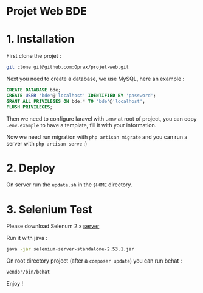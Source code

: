 Projet Web BDE
=========

# 1. Installation

First clone the projet :
```bash
git clone git@github.com:Oprax/projet-web.git
```

Next you need to create a database, we use MySQL, here an example :
```sql
CREATE DATABASE bde;
CREATE USER 'bde'@'localhost' IDENTIFIED BY 'password';
GRANT ALL PRIVILEGES ON bde.* TO 'bde'@'localhost';
FLUSH PRIVILEGES;
```

Then we need to configure laravel with `.env` at root of project, you can copy `.env.example` to have a template, fill it with your information.

Now we need run migration with `php artisan migrate` and you can run a server with `php artisan serve` :)

# 2. Deploy 
 
On server run the `update.sh` in the `$HOME` directory.

# 3. Selenium Test

Please download Selenum 2.x [server](https://selenium-release.storage.googleapis.com/2.53/selenium-server-standalone-2.53.1.jar)

Run it with java : 
```bash
java -jar selenium-server-standalone-2.53.1.jar
```

On root directory project (after a `composer update`) you can run behat :
```bash
vendor/bin/behat
```

Enjoy !
 